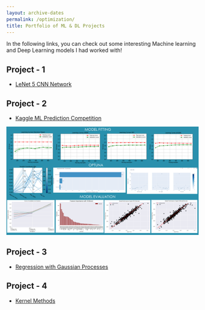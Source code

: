 ```yaml
---
layout: archive-dates
permalink: /optimization/
title: Portfolio of ML & DL Projects
---
```


In the following links, you can check out some interesting Machine learning and Deep Learning models I had worked with!

## Project - 1

- [LeNet 5 CNN Network](/Notebooks/LeNet5_CNN.html)

## Project - 2
- [Kaggle ML Prediction Competition](/Notebooks/Kaggle_Comp.html)

<img src="images/ml_image.png?raw=true"/>

## Project - 3
- [Regression with Gaussian Processes](/Notebooks/GPs.md)

## Project - 4
- [Kernel Methods](/Notebooks/kernels.html)


